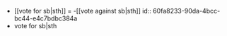 - [[vote for sb|sth]] = -[[vote against sb|sth]]
  id:: 60fa8233-90da-4bcc-bc44-e4c7bdbc384a
- vote for sb|sth